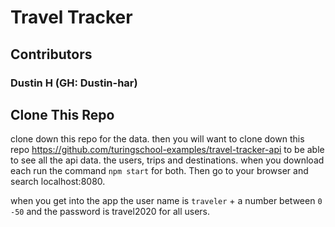 # Travel Tracker

## Contributors

### Dustin H (GH: Dustin-har)

## Clone This Repo

clone down this repo for the data. then you will want to clone down this repo https://github.com/turingschool-examples/travel-tracker-api to be able to see all the api data. the users, trips and destinations. when you download each run the command ``npm start`` for both. Then go to your browser and search localhost:8080.


when you get into the app the user name is ``traveler`` + a number between ``0 -50`` and the password is travel2020 for all users.
